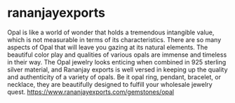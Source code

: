 # rananjayexports
Opal is like a world of wonder that holds a tremendous intangible value, which is not measurable in terms of its characteristics. There are so many aspects of Opal that will leave you gazing at its natural elements. The beautiful color play and qualities of various opals are immense and timeless in their way. The Opal jewelry looks enticing when combined in 925 sterling silver material, and Rananjay exports is well versed in keeping up the quality and authenticity of a variety of opals. Be it opal ring, pendant, bracelet, or necklace, they are beautifully designed to fulfill your wholesale jewelry quest.
https://www.rananjayexports.com/gemstones/opal
